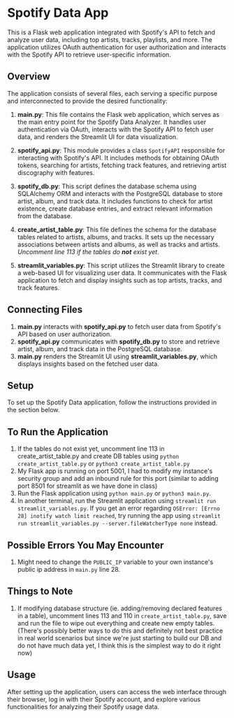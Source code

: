 # Spotify Data App

This is a Flask web application integrated with Spotify's API to fetch and analyze user data, including top artists, tracks, playlists, and more. The application utilizes OAuth authentication for user authorization and interacts with the Spotify API to retrieve user-specific information.

## Overview

The application consists of several files, each serving a specific purpose and interconnected to provide the desired functionality:

1. **main.py**: This file contains the Flask web application, which serves as the main entry point for the Spotify Data Analyzer. It handles user authentication via OAuth, interacts with the Spotify API to fetch user data, and renders the Streamlit UI for data visualization.

2. **spotify_api.py**: This module provides a class `SpotifyAPI` responsible for interacting with Spotify's API. It includes methods for obtaining OAuth tokens, searching for artists, fetching track features, and retrieving artist discography with features.

3. **spotify_db.py**: This script defines the database schema using SQLAlchemy ORM and interacts with the PostgreSQL database to store artist, album, and track data. It includes functions to check for artist existence, create database entries, and extract relevant information from the database.

4. **create_artist_table.py**: This file defines the schema for the database tables related to artists, albums, and tracks. It sets up the necessary associations between artists and albums, as well as tracks and artists. *Uncomment line 113 if the tables do **not** exist yet*.

5. **streamlit_variables.py**: This script utilizes the Streamlit library to create a web-based UI for visualizing user data. It communicates with the Flask application to fetch and display insights such as top artists, tracks, and track features.

## Connecting Files

1. **main.py** interacts with **spotify_api.py** to fetch user data from Spotify's API based on user authorization.
2. **spotify_api.py** communicates with **spotify_db.py** to store and retrieve artist, album, and track data in the PostgreSQL database.
3. **main.py** renders the Streamlit UI using **streamlit_variables.py**, which displays insights based on the fetched user data.

## Setup

To set up the Spotify Data application, follow the instructions provided in the section below.

## To Run the Application

1. If the tables do not exist yet, uncomment line 113 in create_artist_table.py and create DB tables using `python create_artist_table.py` or `python3 create_artist_table.py`
2. My Flask app is running on port 5001, I had to modify my instance's security group and add an inbound rule for this port (similar to adding port 8501 for streamlit as we have done in class)
3. Run the Flask application using `python main.py` or `python3 main.py`.
4. In another terminal, run the Streamlit application using `streamlit run streamlit_variables.py`. If you get an error regarding `OSError: [Errno 28] inotify watch limit reached`, try running the app using `streamlit run streamlit_variables.py --server.fileWatcherType none` instead.

## Possible Errors You May Encounter

1. Might need to change the `PUBLIC_IP` variable to your own instance's public ip address in `main.py` line 28.

## Things to Note

1. If modifying database structure (ie. adding/removing declared features in a table), uncomment lines 113 and 110 in `create_artist_table.py`, save and run the file to wipe out everything and create new empty tables. (There's possibly better ways to do this and definitely not best practice in real world scenarios but since we're just starting to build our DB and do not have much data yet, I think this is the simplest way to do it right now)

## Usage

After setting up the application, users can access the web interface through their browser, log in with their Spotify account, and explore various functionalities for analyzing their Spotify usage data.
